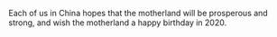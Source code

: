 Each of us in China hopes that the motherland will be prosperous and strong,
 and wish the motherland a happy birthday in 2020.
